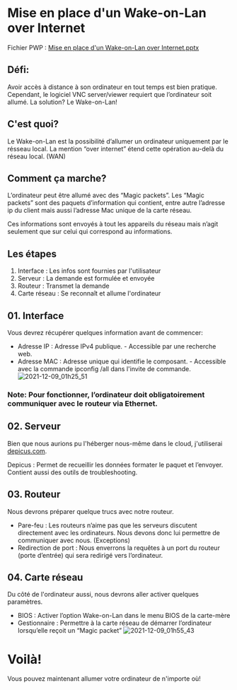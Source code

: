 # Mise en place d'un Wake-on-Lan over Internet

Fichier PWP : [Mise en place d'un Wake-on-Lan over Internet.pptx](https://github.com/RaphBarniques/woli/files/7685943/Mise.en.place.d.un.Wake-on-Lan.over.Internet.pptx)


## Défi:  
Avoir accès à distance à son ordinateur en tout temps est bien pratique. Cependant, le logiciel VNC server/viewer requiert que l’ordinateur soit allumé. La solution? Le Wake-on-Lan!

## C'est quoi?
 Le Wake-on-Lan est la possibilité d’allumer un ordinateur uniquement par le résseau local. La mention “over internet” étend cette opération au-delà du réseau local. (WAN)
 
 ## Comment ça marche?
 L’ordinateur peut être allumé avec des “Magic packets”. Les “Magic packets” sont des paquets d’information qui contient, entre autre l’adresse ip du client mais aussi l’adresse Mac unique de la carte réseau.

Ces informations sont envoyés à tout les appareils du réseau mais n’agit seulement que sur celui qui correspond au informations.

## Les étapes
 01. Interface : Les infos sont fournies par l'utilisateur
 02. Serveur : La demande est formulée et envoyée
 03. Routeur : Transmet la demande
 04. Carte réseau : Se reconnaît et allume l'ordinateur

## 01. Interface
Vous devrez récupérer quelques information avant de commencer:
* Adresse IP : Adresse IPv4 publique. - Accessible par une recherche web.
* Adresse MAC : Adresse unique qui identifie le composant. - Accessible avec la commande ipconfig /all dans l'invite de commande.
![2021-12-09_01h25_51](https://user-images.githubusercontent.com/94623626/145414516-62c56421-d117-4850-aa0c-0b99be61a6e9.png)
### Note: Pour fonctionner, l’ordinateur doit obligatoirement communiquer avec le routeur via Ethernet.

## 02. Serveur
Bien que nous aurions pu l'héberger nous-même dans le cloud, j'utiliserai [depicus.com](www.depicus.com).

Depicus : Permet de recueillir les données formater le paquet et l’envoyer.
Contient aussi des outils de troubleshooting.

## 03. Routeur
Nous devrons préparer quelque trucs avec notre routeur.
* Pare-feu : Les routeurs n’aime pas que les serveurs discutent directement avec les ordinateurs. Nous devons donc lui permettre de communiquer avec nous. (Exceptions)
* Redirection de port : Nous enverrons la requêtes à un port du routeur (porte d’entrée) qui sera redirigé vers l’ordinateur.

## 04. Carte réseau
Du côté de l'ordinateur aussi, nous devrons aller activer quelques paramètres.
* BIOS : Activer l’option Wake-on-Lan dans le menu BIOS de la carte-mère
* Gestionnaire : Permettre à la carte réseau de démarrer l’ordinateur lorsqu’elle reçoit un “Magic packet”
![2021-12-09_01h55_43](https://user-images.githubusercontent.com/94623626/145417658-ffa9cdd6-42f1-429e-b3e8-244eeec535a1.png)

# Voilà!
Vous pouvez maintenant allumer votre ordinateur de n'importe où!



